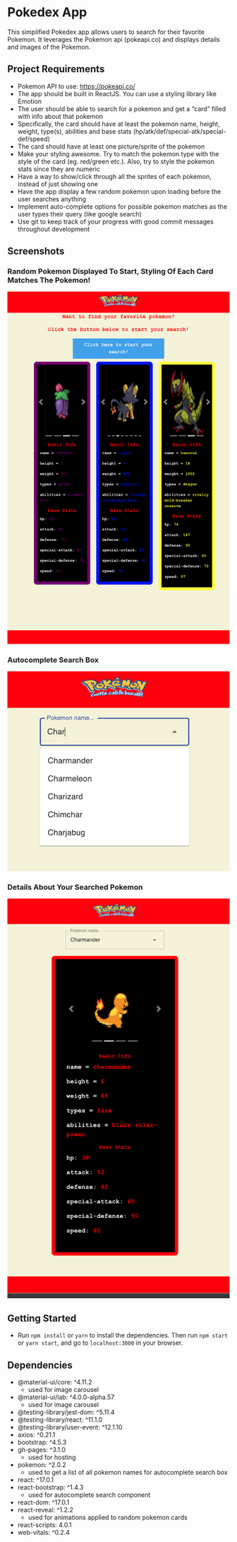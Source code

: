 # Pokedex App
This simplified Pokedex app allows users to search for their favorite Pokemon. It leverages the Pokemon api (pokeapi.co) and displays details and images of the Pokemon. 

## Project Requirements
  - Pokemon API to use: https://pokeapi.co/
  - The app should be built in ReactJS. You can use a styling library like Emotion
  - The user should be able to search for a pokemon and get a “card” filled with info about that pokemon
  - Specifically, the card should have at least the pokemon name, height, weight, type(s), abilities and base stats (hp/atk/def/special-atk/special-def/speed)
  - The card should have at least one picture/sprite of the pokemon
  -  Make your styling awesome. Try to match the pokemon type with the style of the card (eg. red/green etc.). Also, try to style the pokemon stats since they are numeric
  - Have a way to show/click through all the sprites of each pokemon, instead of just showing one
  - Have the app display a few random pokemon upon loading before the user searches anything
  - Implement auto-complete options for possible pokemon matches as the user types their query (like google search)
  - Use git to keep track of your progress with good commit messages throughout development

## Screenshots
### Random Pokemon Displayed To Start, Styling Of Each Card Matches The Pokemon!
!["Pokemon!"](https://raw.githubusercontent.com/SaraIrving/pokedex/master/public/images/RandomPokemon.png)

### Autocomplete Search Box
!["Find Those Pokemon!"](https://raw.githubusercontent.com/SaraIrving/pokedex/master/public/images/SearchBox.png)

### Details About Your Searched Pokemon
!["That's The One!"](https://raw.githubusercontent.com/SaraIrving/pokedex/master/public/images/SearchedPokemon.png)


## Getting Started
- Run `npm install` or `yarn` to install the dependencies. Then run `npm start` or `yarn start`, and go to `localhost:3000` in your browser.

## Dependencies
  - @material-ui/core: ^4.11.2
    - used for image carousel
  - @material-ui/lab: ^4.0.0-alpha.57
    - used for image carousel
  - @testing-library/jest-dom: ^5.11.4
  - @testing-library/react: ^11.1.0
  - @testing-library/user-event: ^12.1.10
  - axios: ^0.21.1
  - bootstrap: ^4.5.3
  - gh-pages: ^3.1.0
    - used for hosting
  - pokemon: ^2.0.2
    - used to get a list of all pokemon names for autocomplete search box
  - react: ^17.0.1
  - react-bootstrap: ^1.4.3
    - used for autocomplete search component
  - react-dom: ^17.0.1
  - react-reveal: ^1.2.2
    - used for animations applied to random pokemon cards
  - react-scripts: 4.0.1
  - web-vitals: ^0.2.4
